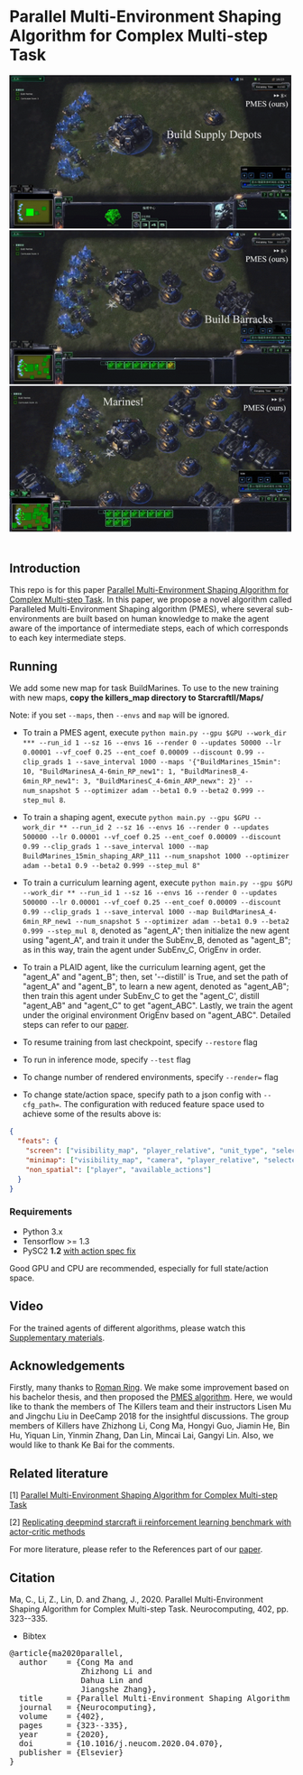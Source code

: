 # Parallel Multi-Environment Shaping Algorithm for Complex Multi-step Task

<img width="500" src="https://github.com/MCCCSunny/PMES/blob/master/video/depots.gif" alt="Build Supply Depots"/>
<img width="500" src="https://github.com/MCCCSunny/PMES/blob/master/video/barracks.gif" alt="Build Barracks"/>
<img width="500" src="https://github.com/MCCCSunny/PMES/blob/master/video/marines1.gif" alt="Build Marines"/>

## Introduction
This repo is for this paper [Parallel Multi-Environment Shaping Algorithm for Complex Multi-step Task](https://www.sciencedirect.com/science/article/pii/S092523122030655X?via%3Dihub). In this paper, we propose a novel algorithm called Paralleled Multi-Environment Shaping algorithm (PMES), where several sub-environments are built based on human knowledge to make the agent aware of the importance of intermediate steps, each of which corresponds to each key intermediate steps. 

## Running
We add some new map for task BuildMarines. To use to the new training with new maps, **copy the killers_map directory to StarcraftII/Maps/**

Note:
if you set ``--maps``, then ``--envs`` and ``map`` will be ignored.

* To train a PMES agent, execute `python main.py --gpu $GPU --work_dir *** --run_id 1 --sz 16 --envs 16 --render 0 --updates 50000 --lr 0.00001 --vf_coef 0.25 --ent_coef 0.00009 --discount 0.99 --clip_grads 1 --save_interval 1000 --maps '{"BuildMarines_15min": 10, "BuildMarinesA_4-6min_RP_new1": 1, "BuildMarinesB_4-6min_RP_new1": 3, "BuildMarinesC_4-6min_ARP_newx": 2}' --num_snapshot 5 --optimizer adam --beta1 0.9 --beta2 0.999 --step_mul 8`.

* To train a shaping agent, execute `python main.py --gpu $GPU --work_dir ** --run_id 2 --sz 16 --envs 16 --render 0 --updates 500000 --lr 0.00001 --vf_coef 0.25 --ent_coef 0.00009 --discount 0.99 --clip_grads 1 --save_interval 1000 --map BuildMarines_15min_shaping_ARP_111 --num_snapshot 1000 --optimizer adam --beta1 0.9 --beta2 0.999 --step_mul 8"`

* To train a curriculum learning agent, execute `python main.py --gpu $GPU --work_dir ** --run_id 1 --sz 16 --envs 16 --render 0 --updates 500000 --lr 0.00001 --vf_coef 0.25 --ent_coef 0.00009 --discount 0.99 --clip_grads 1 --save_interval 1000 --map BuildMarinesA_4-6min_RP_new1 --num_snapshot 5 --optimizer adam --beta1 0.9 --beta2 0.999 --step_mul 8`, denoted as "agent_A"; then initialize the new agent using "agent_A", and train it under the SubEnv_B, denoted as "agent_B"; as in this way, train the agent under SubEnv_C, OrigEnv in order. 

* To train a PLAID agent, like the curriculum learning agent, get the "agent_A" and "agent_B"; then, set '--distill' is True, and set the path of "agent_A" and "agent_B", to learn a new agent, denoted as "agent_AB"; then train this agent under SubEnv_C to get the "agent_C', distill "agent_AB" and "agent_C" to get "agent_ABC". Lastly, we train the agent under the original environment OrigEnv based on "agent_ABC". Detailed steps can refer to our [paper](https://www.sciencedirect.com/science/article/pii/S092523122030655X?via%3Dihub). 

* To resume training from last checkpoint, specify `--restore` flag
* To run in inference mode, specify `--test` flag
* To change number of rendered environments, specify `--render=` flag
* To change state/action space, specify path to a json config with `--cfg_path=`. The configuration with reduced feature space used to achieve some of the results above is:

```json
{
  "feats": {
    "screen": ["visibility_map", "player_relative", "unit_type", "selected", "unit_hit_points_ratio", "unit_density"],
    "minimap": ["visibility_map", "camera", "player_relative", "selected"],
    "non_spatial": ["player", "available_actions"]
  }
}
```

### Requirements

* Python 3.x
* Tensorflow >= 1.3
* PySC2 **1.2** [with action spec fix](https://github.com/deepmind/pysc2/pull/105)

Good GPU and CPU are recommended, especially for full state/action space.

## Video
For the trained agents of different algorithms, please watch this [Supplementary materials](https://ars.els-cdn.com/content/image/1-s2.0-S092523122030655X-mmc1.mp4). 

## Acknowledgements

Firstly, many thanks to [Roman Ring](https://github.com/inoryy). We make some improvement based on his bachelor thesis, and then proposed the [PMES algorithm](https://www.sciencedirect.com/science/article/pii/S092523122030655X?via%3Dihub). Here, we would like to thank the members of The Killers team and their instructors Lisen Mu and Jingchu Liu in DeeCamp 2018 for the insightful discussions. The group members of Killers have Zhizhong Li, Cong Ma, Hongyi Guo, Jiamin He, Bin Hu, Yiquan Lin, Yinmin Zhang, Dan Lin, Mincai Lai, Gangyi Lin. Also, we would like to thank Ke Bai for the comments.


## Related literature

[1] [Parallel Multi-Environment Shaping Algorithm for Complex Multi-step Task](https://www.sciencedirect.com/science/article/pii/S092523122030655X?via%3Dihub)

[2] [Replicating deepmind starcraft ii reinforcement learning benchmark with actor-critic methods](http://hdl.handle.net/10062/61039)

For more literature, please refer to the References part of our [paper](https://www.sciencedirect.com/science/article/pii/S092523122030655X?via%3Dihub). 

## Citation

Ma, C., Li, Z., Lin, D. and Zhang, J., 2020. Parallel Multi-Environment Shaping Algorithm for Complex Multi-step Task. Neurocomputing, 402, pp. 323--335.

* Bibtex
<pre name="code">
@article{ma2020parallel,
  author    = {Cong Ma and 
               Zhizhong Li and 
               Dahua Lin and 
               Jiangshe Zhang},
  title     = {Parallel Multi-Environment Shaping Algorithm for Complex Multi-step Task},
  journal   = {Neurocomputing},
  volume    = {402},
  pages     = {323--335},
  year      = {2020},
  doi       = {10.1016/j.neucom.2020.04.070},
  publisher = {Elsevier}
}
</pre>
